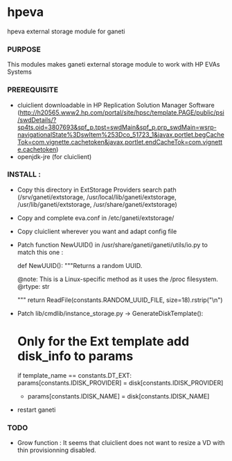 hpeva
=====

hpeva external storage module for ganeti


### PURPOSE

 This modules makes ganeti external storage module to work with HP EVAs Systems

### PREREQUISITE
 * cluiclient downloadable in HP Replication Solution Manager Software (http://h20565.www2.hp.com/portal/site/hpsc/template.PAGE/public/psi/swdDetails/?sp4ts.oid=3807693&spf_p.tpst=swdMain&spf_p.prp_swdMain=wsrp-navigationalState%3DswItem%253Dco_51723_1&javax.portlet.begCacheTok=com.vignette.cachetoken&javax.portlet.endCacheTok=com.vignette.cachetoken)
 * openjdk-jre (for cluiclient)

### INSTALL :
 * Copy this directory in ExtStorage Providers search path (/srv/ganeti/extstorage, /usr/local/lib/ganeti/extstorage, /usr/lib/ganeti/extstorage, /usr/share/ganeti/extstorage)

 * Copy and complete eva.conf in /etc/ganeti/extstorage/

 * Copy cluiclient wherever you want and adapt config file

 * Patch function NewUUID() in  /usr/share/ganeti/ganeti/utils/io.py to match this one :

    def NewUUID():
      """Returns a random UUID.
   
      @note: This is a Linux-specific method as it uses the /proc filesystem.
      @rtype: str
   
      """
      return ReadFile(constants.RANDOM_UUID_FILE, size=18).rstrip("\n")



 * Patch lib/cmdlib/instance_storage.py -> GenerateDiskTemplate():

      # Only for the Ext template add disk_info to params
      if template_name == constants.DT_EXT:
        params[constants.IDISK_PROVIDER] = disk[constants.IDISK_PROVIDER]
    +   params[constants.IDISK_NAME] = disk[constants.IDISK_NAME]

 * restart ganeti


### TODO
  - Grow function : It seems that cluiclient does not want to resize a VD with thin provisionning disabled.

